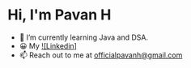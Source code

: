 <h1> Hi, I'm Pavan H </h1>

- 🌱 I’m currently learning Java and DSA.
- 😀 My [![Linkedin]]([actual_link](https://www.linkedin.com/in/pavan-h-808a1a19b/))
- 📫 Reach out to me at officialpavanh@gmail.com
  

<!---
pavanhGit/pavanhGit is a ✨ special ✨ repository because its `README.md` (this file) appears on your GitHub profile.
You can click the Preview link to take a look at your changes.
--->
